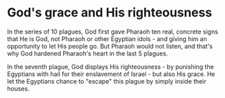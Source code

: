 # God's grace and His righteousness

In the series of 10 plagues, God first gave Pharaoh ten real, concrete signs that He is God, not Pharaoh or other Egyptian idols - and giving him an opportunity to let His people go. But Pharaoh would not listen, and that's why God hardened Pharaoh's heart in the last 5 plagues.

In the seventh plague, God displays His righteousness - by punishing the Egyptians with hail for their enslavement of Israel - but also His grace. He let the Egyptians chance to "escape" this plague by simply inside their houses.